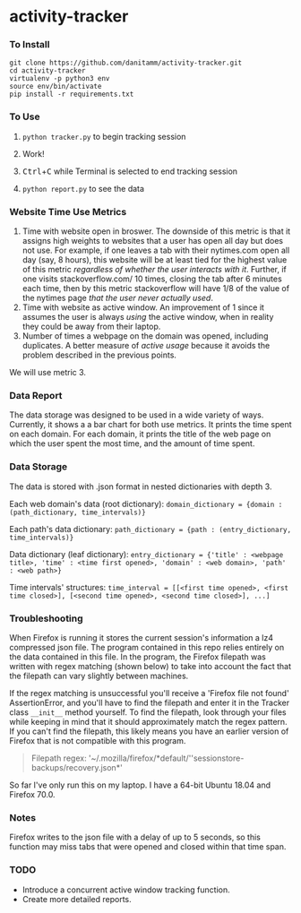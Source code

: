 # activity-tracker

### To Install
```
git clone https://github.com/danitamm/activity-tracker.git
cd activity-tracker
virtualenv -p python3 env
source env/bin/activate
pip install -r requirements.txt
```

### To Use
1. `python tracker.py` to begin tracking session

2. Work!

3. <kbd>Ctrl</kbd>+<kbd>C</kbd> while Terminal is selected to end tracking session
4. `python report.py` to see the data

### Website Time Use Metrics
1. Time with website open in broswer. The downside of this metric is that it assigns high weights to websites that a user has open all day but does not use. For example, if one leaves a tab with their nytimes.com open all day (say, 8 hours), this website will be at least tied for the highest value of this metric *regardless of whether the user interacts with it*. Further, if one visits stackoverflow.com/ 10 times, closing the tab after 6 minutes each time, then by this metric stackoverflow will have 1/8 of the value of the nytimes page *that the user never actually used*.
2. Time with website as active window. An improvement of 1 since it assumes the user is always *using* the active window, when in reality they could be away from their laptop.
3. Number of times a webpage on the domain was opened, including duplicates. A better measure of *active usage* because it avoids the problem described in the previous points. 

We will use metric 3.

### Data Report
The data storage was designed to be used in a wide variety of ways. Currently, it shows a a bar chart for both use metrics. It prints the time spent on each domain. For each domain, it prints the title of the web page on which the user spent the most time, and the amount of time spent. 

### Data Storage
The data is stored with .json format in nested dictionaries with depth 3. 

Each web domain's data (root dictionary):
```domain_dictionary = {domain : (path_dictionary, time_intervals)}```

Each path's data dictionary:
```path_dictionary = {path : (entry_dictionary, time_intervals)}```

Data dictionary (leaf dictionary):
```entry_dictionary = {'title' : <webpage title>, 'time' : <time first opened>, 'domain' : <web domain>, 'path' : <web path>}```

Time intervals' structures:  `time_interval = [[<first time opened>, <first time closed>], [<second time opened>, <second time closed>], ...]`

### Troubleshooting
When Firefox is running it stores the current session's information a lz4 compressed json file. The program contained in this repo relies entirely on the data contained in this file. In the program, the Firefox filepath was written with regex matching (shown below) to take into account the fact that the filepath can vary slightly between machines. 

If the regex matching is unsuccessful you'll receive a 'Firefox file not found' AssertionError, and you'll have to find the filepath and enter it in the Tracker class `__init__` method yourself. To find the filepath, look through your files while keeping in mind that it should approximately match the regex pattern. If you can't find the filepath, this likely means you have an earlier version of Firefox that is not compatible with this program. 

> Filepath regex: '~/.mozilla/firefox/\*default/''sessionstore-backups/recovery.json\*'

So far I've only run this on my laptop. I have a 64-bit Ubuntu 18.04 and Firefox 70.0.

### Notes
Firefox writes to the json file with a delay of up to 5 seconds, so this function may miss tabs that were opened and closed within that time span. 

### TODO
  * Introduce a concurrent active window tracking function. 
  * Create more detailed reports. 

